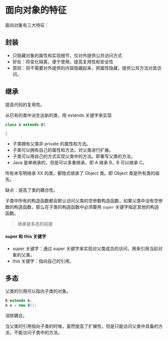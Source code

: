 # 面向对象的特征
面向对象有三大特征：

## 封装
-  只隐藏对象的属性和实现细节，仅对外提供公共访问方式
- 好处：将变化隔离，便于使用，提高复用性和安全性
- 原则：将不需要对外提供的内容隐藏起来，把属性隐藏，提供公共方法对其访问。

## 继承
提高代码的复用性。

从已有的类中派生出新的类，用 extends 关键字来实现

```java
class A extends B{

}
```

- 子类拥有父类非 private 的属性和方法。
- 子类可以拥有自己的属性和方法，对父类进行扩展。
- 子类可以用自己的方式实现父类中的方法。即重写父类的方法。
- Java 是单继承的，但是可以多重继承，即 A 继承 B，B 可以继承 C。

所有未写明继承 XX 的类，都隐式继承了 Object 类。即 Object 类是所有类的祖先。

缺点：提高了类的耦合性。

子类中所有的构造函数都会默认访问父类的空参数构造函数，如果父类中没有空参数的构造函数，那么在子类的构造函数中必须要用 `super` 关键字指定其他的构造函数。


> 继承是多态的前提  

#### super 和 this 关键字
- super 关键字：通过 super 关键字来实现对父类成员的访问，用来引用当前对象的父类。
- this 关键字：指向自己的引用。

## 多态

父类的引用可以指向子类的对象。

```java
B extends A;
A a = new B();
```

消除耦合。

当父类的引用指向子类的时候，虽然提高了扩展性，但是只能访问父类中具备的方法，不能访问子类中的方法。